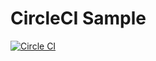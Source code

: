 # CircleCI Sample

[![Circle CI](https://circleci.com/gh/horie1024/AndroidDeviceFarmSample/tree/master.svg?style=svg)](https://circleci.com/gh/horie1024/AndroidDeviceFarmSample/tree/master)
